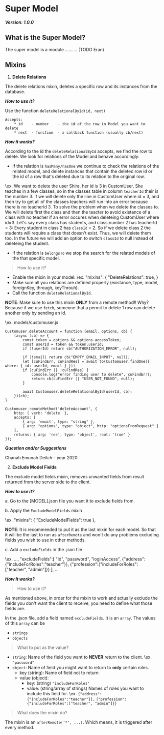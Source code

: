 # Super Model

***Version: 1.0.0***


## What is the Super Model?

The super model is a module .......... (TODO Eran)


## Mixins

1. **Delete Relations**

The delete relations mixin, deletes a specific row and its instances from the database.


***How to use it?***

Use the function ```deleteRelationalById(id, next)``` 

    Accepts: 
        * id    - number    - the id of the row in Model you want to delete
        * next  - function  - a callback function (usually cb/next)


***How it works?***

According to the id the ```deleteRelationalById``` accepts, we find the row to delete.
We look for relations of the Model and behave accordingly:

- If the relation is ```hasMany/hasOne``` we continue to check the relations of the related model, and delete instances that contain the deleted row id or the id of a row that's deleted due to its relation to the original row. 

\\ex. 
We want to delete the user Shira, her id is 3 in CustomUser. She teaches in a few classes, so in the classes table in column `teacherId`  their is the number 3. if we will delete only the line in CustomUser where id = 3, and then try to get all of the classes teachers will run into an error because there is no teacherId 3. To solve the problem when we delete the classes to. We will delete first the class and then the teacter to avoid existance of a class with no teacher if an error occures when deleteing CustomUser where id=3.
Let's say every class has students, and class number 2 has teacherId = 3:
Every student in class 2 has `classId` = 2. So if we delete class 2 the students will require a class that doesn't exist. Thus, we will delete them too.
In the future we will add an option to switch `classId` to null instead of deleteing the student.

- If the relation is ```belongsTo``` we stop the search for the related models of the that specific model. 


> How to use it?

- Enable the mixin in your model.
\\ex.
    "mixins": {
        "DeleteRelations": true,
    }
- Make sure all you relations are defined properly (existance, type, model, foreignKey, through, keyThrouh).
- Call the function `deleteRelationalById`.

**NOTE**: Make sure to use this mixin **ONLY** from a remote method!!
          Why? Because if we use `fetch`, someone that a permit to delete 1 row can delete another only by sending an id. 
 
\\ex. 
models/customuser.js

    Customuser.deleteAccount = function (email, options, cb) {
		(async (cb) => {
			const token = options && options.accessToken;
			const userId = token && token.userId;
			if (!userId) return cb("AUTHORIZATION_ERROR", null);

            if (!email) return cb("EMPTY_EMAIL_INPUT", null);
			let [cuFindErr, cuFindRes] = await to(Customuser.findOne({ where: { id: userId, email } }))
			if (cuFindErr || !cuFindRes) {
				console.log("error finding user to delete", cuFindErr);
				return cb(cuFindErr || "USER_NOT_FOUND", null);
			}
			
            await Customuser.deleteRelationalById(userId, cb);
		})(cb);
	}

    Customuser.remoteMethod('deleteAccount', {
        http: { verb: 'delete' },
        accepts: [
            { arg: 'email', type: "string" },
            { arg: "options", type: "object", http: "optionsFromRequest" }
        ],
        returns: { arg: 'res', type: 'object', root: 'true' }
    });


***Question and/or Suggestions***

Chanah Emunah Deitch - year 2020



2. **Exclude Model Fields**

The exclude model fields mixin, removes unwanted fields from result returned from the server side to the client.


***How to use it?***

a. Go to the [MODEL].json file you want it to exclude fields from.

b. Apply the ```ExcludeModelFields``` mixin

\\ex. 
    "mixins": {
        "ExcludeModelFields": true
    },

**NOTE**: It is recommended to put it as the last mixin for each model. 
    So that it will be the last to run as ```afterRemote``` and won't do any problems excluding fields you wish to use in other methods.

c. Add a ```excludeFields``` in the .json file 

\\ex. 
    ...,
    "excludeFields":[
        "id",
        "password",
        "loginAccess",
        {"address":{"includeForRoles":"teacher"}},
        {"profession":{"includeForRoles":["teacher", "admin"]}}
    ],
    ...


***How it works?***

> How to use it?

As mentioned above, in order for the mixin to work and actually exclude the fields you don't want the client to receive, you need to define what those fields are.

In the .json file, add a field named `excludeFields`.
It is an `array`.
The values of this `array` can be 
- `strings` 
- `objects`


> What to put as the value? 

- `string`: Name of the field you want to **NEVER** return to the client.
    \\ex. ```"password"```
- `object`: Name of field you might want to return to **only** certain roles.
    * key (string): Name of field not to return
    * value (object): 
        * key: (string) `"includeForRoles"`
        * value: (string/array of strings) Names of roles you want to include this field for.
    \\ex. ```{"address":{"includeForRoles":"teacher"}},```
        ```{"profession":{"includeForRoles":["teacher", "admin"]}}```


> What does the mixin do?

The mixin is an `afterRemote('*', ...)`. Which means, it is triggered after every method. 




